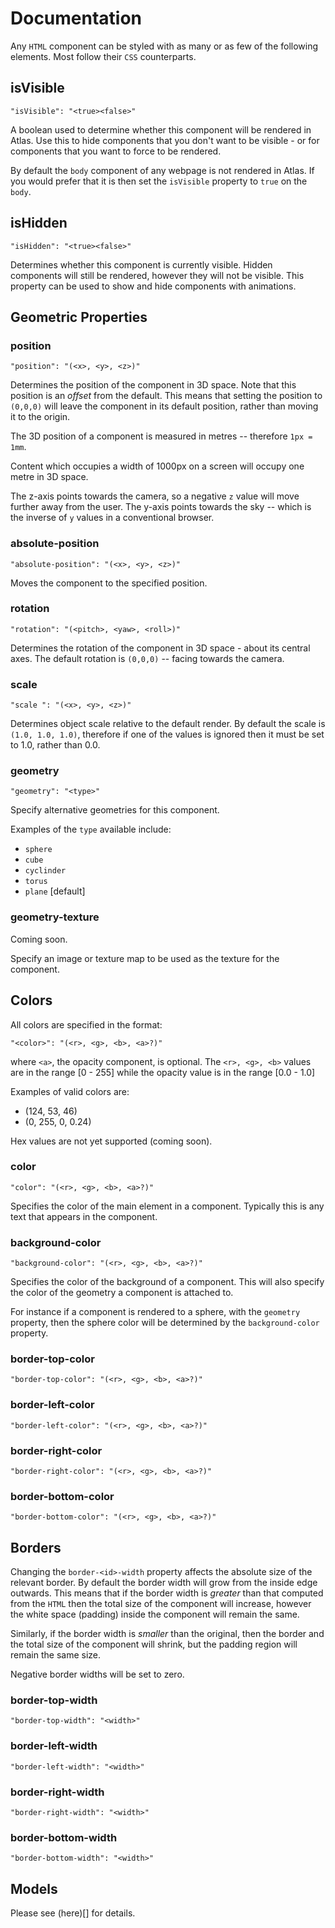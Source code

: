 # Documentation

Any `HTML` component can be styled with as many or as few of the following elements. Most follow their
`CSS` counterparts.

## isVisible

`"isVisible": "<true><false>"`

A boolean used to determine whether this component will be rendered in Atlas. Use
this to hide components that you don't want to be visible - or for components that
you want to force to be rendered.

By default the `body` component of any webpage is not rendered in Atlas. If you
would prefer that it is then set the `isVisible` property to `true` on the `body`.

<!-- (Coming soon: please see a full list of the default visibility for various `HTML`
  tags.) -->

## isHidden

`"isHidden": "<true><false>"`

Determines whether this component is currently visible. Hidden components will still be rendered,
however they will not be visible. This property can be used to show and hide
components with animations.

## Geometric Properties

### position

`"position": "(<x>, <y>, <z>)"`

Determines the position of the component in 3D space. Note that this position is
an _offset_ from the default. This means that setting the position to `(0,0,0)`
will leave the component in its default position, rather than moving it to the
origin.

The 3D position of a component is measured in metres -- therefore `1px = 1mm`.

Content which occupies a width of 1000px on a screen will occupy one metre in 3D space.

The z-axis points towards the camera, so a negative `z` value will move further away
from the user. The y-axis points towards the sky -- which is the inverse of `y` values
in a conventional browser.

### absolute-position

`"absolute-position": "(<x>, <y>, <z>)"`

Moves the component to the specified position.

### rotation

`"rotation": "(<pitch>, <yaw>, <roll>)"`

Determines the rotation of the component in 3D space - about its central axes. The
default rotation is `(0,0,0)` -- facing towards the camera.

### scale

`"scale ": "(<x>, <y>, <z>)"`

Determines object scale relative to the default render. By default the scale is
`(1.0, 1.0, 1.0)`, therefore if one of the values is ignored then it must be set
to 1.0, rather than 0.0.

<!-- ### pivot

Coming soon.

The position of the node that transformations are applied to. By default this aligns with the
origin of the component (in the center?).

Shifting the pivot allows you to rotate (and translate) a component about any arbitrary point. -->

### geometry

`"geometry": "<type>"`

Specify alternative geometries for this component.

Examples of the `type` available include:

- `sphere`
- `cube`
- `cyclinder`
- `torus`
- `plane` [default]

### geometry-texture

Coming soon.

Specify an image or texture map to be used as the texture for the component.

## Colors

All colors are specified in the format:

`"<color>": "(<r>, <g>, <b>, <a>?)"`

where `<a>`, the opacity component, is optional. The `<r>, <g>, <b>` values
are in the range [0 - 255] while the opacity value is in the range [0.0 - 1.0]

Examples of valid colors are:

- (124, 53, 46)
- (0, 255, 0, 0.24)

Hex values are not yet supported (coming soon).

### color

`"color": "(<r>, <g>, <b>, <a>?)"`

Specifies the color of the main element in a component. Typically this is any
text that appears in the component.

### background-color

`"background-color": "(<r>, <g>, <b>, <a>?)"`

Specifies the color of the background of a component. This will also specify the
color of the geometry a component is attached to.

For instance if a component is rendered to a sphere, with the `geometry` property,
then the sphere color will be determined by the `background-color` property.

### border-top-color

`"border-top-color": "(<r>, <g>, <b>, <a>?)"`

### border-left-color

`"border-left-color": "(<r>, <g>, <b>, <a>?)"`

### border-right-color

`"border-right-color": "(<r>, <g>, <b>, <a>?)"`

### border-bottom-color

`"border-bottom-color": "(<r>, <g>, <b>, <a>?)"`

## Borders

Changing the `border-<id>-width` property affects the absolute size of the relevant border.
By default the border width will grow from the inside edge outwards. This means that if
the border width is _greater_ than that computed from the `HTML` then the total size of the
component will increase, however the white space (padding) inside the component will remain the same.

Similarly, if the border width is _smaller_ than the original, then the border and the total size
of the component will shrink, but the padding region will remain the same size.

Negative border widths will be set to zero.

### border-top-width

`"border-top-width": "<width>"`

### border-left-width

`"border-left-width": "<width>"`

### border-right-width

`"border-right-width": "<width>"`

### border-bottom-width

`"border-bottom-width": "<width>"`

<!-- ## Fonts

### font

Coming soon.

### font-size

`"font-size": "<size>"`

### font-weight  

Coming soon. -->

## Models

Please see (here)[] for details.

